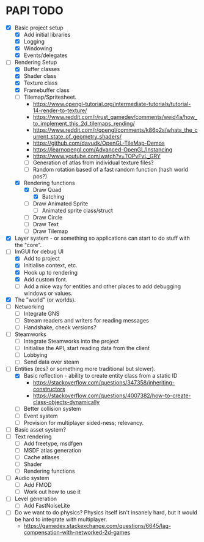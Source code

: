 # PAPI TODO
- [x] Basic project setup
	- [x] Add initial libraries
	- [x] Logging
	- [x] Windowing
	- [x] Events/delegates
- [ ] Rendering Setup
	- [x] Buffer classes
	- [x] Shader class
	- [x] Texture class
	- [x] Framebuffer class
	- [ ] Tilemap/Spritesheet.
		- https://www.opengl-tutorial.org/intermediate-tutorials/tutorial-14-render-to-texture/
        - https://www.reddit.com/r/rust_gamedev/comments/weid4a/how_to_implement_this_2d_tilemaps_rending/
        - https://www.reddit.com/r/opengl/comments/k86p2s/whats_the_current_state_of_geometry_shaders/
        - https://github.com/davudk/OpenGL-TileMap-Demos
        - https://learnopengl.com/Advanced-OpenGL/Instancing
        - https://www.youtube.com/watch?v=TOPvFvL_GRY
        - [ ] Generation of atlas from individual texture files?
        - [ ] Random rotation based of a fast random function (hash world pos?)
    - [x] Rendering functions
      - [x] Draw Quad
        - [x] Batching
      - [ ] Draw Animated Sprite
        - [ ] Animated sprite class/struct
      - [ ] Draw Circle
      - [ ] Draw Text
      - [ ] Draw Tilemap
- [x] Layer system - or something so applications can start to do stuff with the "core".
- [ ] ImGUI for debug UI
	- [x] Add to project
	- [x] Initialise context, etc. 
	- [x] Hook up to rendering
    - [x] Add custom font.
	- [ ] Add a nice way for entities and other places to add debugging windows or values.
- [x] The "world" (or worlds).
- [ ] Networking
  - [ ] Integrate GNS
  - [ ] Stream readers and writers for reading messages
  - [ ] Handshake, check versions?
- [ ] Steamworks
  - [ ] Integrate Steamworks into the project
  - [ ] Initialise the API, start reading data from the client
  - [ ] Lobbying
  - [ ] Send data over steam
- [ ] Entities (ecs? or something more traditional but slower).
  - [x] Basic reflection - ability to create entity class from a static ID
    - https://stackoverflow.com/questions/347358/inheriting-constructors
    - https://stackoverflow.com/questions/4007382/how-to-create-class-objects-dynamically
  - [ ] Better collision system
  - [ ] Event system
  - [ ] Provision for multiplayer sided-ness; relevancy.
- [ ] Basic asset system?
- [ ] Text rendering
	- [ ] Add freetype, msdfgen
	- [ ] MSDF atlas generation
	- [ ] Cache atlases 
	- [ ] Shader
	- [ ] Rendering functions
- [ ] Audio system
	- [ ] Add FMOD
	- [ ] Work out how to use it
- [ ] Level generation
	- [ ] Add FastNoiseLite
- [ ] Do we want to do physics? Physics itself isn't insanely hard, but it would be hard to integrate with multiplayer.
	- https://gamedev.stackexchange.com/questions/6645/lag-compensation-with-networked-2d-games 